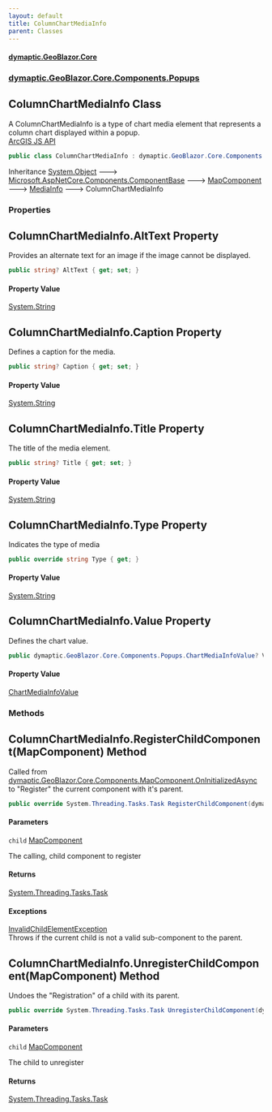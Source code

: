 ```yaml
---
layout: default
title: ColumnChartMediaInfo
parent: Classes
---
```

#### [dymaptic.GeoBlazor.Core](index.html 'index')
### [dymaptic.GeoBlazor.Core.Components.Popups](index.html#dymaptic.GeoBlazor.Core.Components.Popups 'dymaptic.GeoBlazor.Core.Components.Popups')

## ColumnChartMediaInfo Class

A ColumnChartMediaInfo is a type of chart media element that represents a column chart displayed within a popup.  
<a target="_blank" href="https://developers.arcgis.com/javascript/latest/api-reference/esri-popup-content-ColumnChartMediaInfo.html">ArcGIS JS API</a>

```csharp
public class ColumnChartMediaInfo : dymaptic.GeoBlazor.Core.Components.Popups.MediaInfo
```

Inheritance [System.Object](https://docs.microsoft.com/en-us/dotnet/api/System.Object 'System.Object') &#129106; [Microsoft.AspNetCore.Components.ComponentBase](https://docs.microsoft.com/en-us/dotnet/api/Microsoft.AspNetCore.Components.ComponentBase 'Microsoft.AspNetCore.Components.ComponentBase') &#129106; [MapComponent](dymaptic.GeoBlazor.Core.Components.MapComponent.html 'dymaptic.GeoBlazor.Core.Components.MapComponent') &#129106; [MediaInfo](dymaptic.GeoBlazor.Core.Components.Popups.MediaInfo.html 'dymaptic.GeoBlazor.Core.Components.Popups.MediaInfo') &#129106; ColumnChartMediaInfo
### Properties

<a name='dymaptic.GeoBlazor.Core.Components.Popups.ColumnChartMediaInfo.AltText'></a>

## ColumnChartMediaInfo.AltText Property

Provides an alternate text for an image if the image cannot be displayed.

```csharp
public string? AltText { get; set; }
```

#### Property Value
[System.String](https://docs.microsoft.com/en-us/dotnet/api/System.String 'System.String')

<a name='dymaptic.GeoBlazor.Core.Components.Popups.ColumnChartMediaInfo.Caption'></a>

## ColumnChartMediaInfo.Caption Property

Defines a caption for the media.

```csharp
public string? Caption { get; set; }
```

#### Property Value
[System.String](https://docs.microsoft.com/en-us/dotnet/api/System.String 'System.String')

<a name='dymaptic.GeoBlazor.Core.Components.Popups.ColumnChartMediaInfo.Title'></a>

## ColumnChartMediaInfo.Title Property

The title of the media element.

```csharp
public string? Title { get; set; }
```

#### Property Value
[System.String](https://docs.microsoft.com/en-us/dotnet/api/System.String 'System.String')

<a name='dymaptic.GeoBlazor.Core.Components.Popups.ColumnChartMediaInfo.Type'></a>

## ColumnChartMediaInfo.Type Property

Indicates the type of media

```csharp
public override string Type { get; }
```

#### Property Value
[System.String](https://docs.microsoft.com/en-us/dotnet/api/System.String 'System.String')

<a name='dymaptic.GeoBlazor.Core.Components.Popups.ColumnChartMediaInfo.Value'></a>

## ColumnChartMediaInfo.Value Property

Defines the chart value.

```csharp
public dymaptic.GeoBlazor.Core.Components.Popups.ChartMediaInfoValue? Value { get; set; }
```

#### Property Value
[ChartMediaInfoValue](dymaptic.GeoBlazor.Core.Components.Popups.ChartMediaInfoValue.html 'dymaptic.GeoBlazor.Core.Components.Popups.ChartMediaInfoValue')
### Methods

<a name='dymaptic.GeoBlazor.Core.Components.Popups.ColumnChartMediaInfo.RegisterChildComponent(dymaptic.GeoBlazor.Core.Components.MapComponent)'></a>

## ColumnChartMediaInfo.RegisterChildComponent(MapComponent) Method

Called from [dymaptic.GeoBlazor.Core.Components.MapComponent.OnInitializedAsync](https://docs.microsoft.com/en-us/dotnet/api/dymaptic.GeoBlazor.Core.Components.MapComponent.OnInitializedAsync 'dymaptic.GeoBlazor.Core.Components.MapComponent.OnInitializedAsync') to "Register" the current component with it's parent.

```csharp
public override System.Threading.Tasks.Task RegisterChildComponent(dymaptic.GeoBlazor.Core.Components.MapComponent child);
```
#### Parameters

<a name='dymaptic.GeoBlazor.Core.Components.Popups.ColumnChartMediaInfo.RegisterChildComponent(dymaptic.GeoBlazor.Core.Components.MapComponent).child'></a>

`child` [MapComponent](dymaptic.GeoBlazor.Core.Components.MapComponent.html 'dymaptic.GeoBlazor.Core.Components.MapComponent')

The calling, child component to register

#### Returns
[System.Threading.Tasks.Task](https://docs.microsoft.com/en-us/dotnet/api/System.Threading.Tasks.Task 'System.Threading.Tasks.Task')

#### Exceptions

[InvalidChildElementException](dymaptic.GeoBlazor.Core.Exceptions.InvalidChildElementException.html 'dymaptic.GeoBlazor.Core.Exceptions.InvalidChildElementException')  
Throws if the current child is not a valid sub-component to the parent.

<a name='dymaptic.GeoBlazor.Core.Components.Popups.ColumnChartMediaInfo.UnregisterChildComponent(dymaptic.GeoBlazor.Core.Components.MapComponent)'></a>

## ColumnChartMediaInfo.UnregisterChildComponent(MapComponent) Method

Undoes the "Registration" of a child with its parent.

```csharp
public override System.Threading.Tasks.Task UnregisterChildComponent(dymaptic.GeoBlazor.Core.Components.MapComponent child);
```
#### Parameters

<a name='dymaptic.GeoBlazor.Core.Components.Popups.ColumnChartMediaInfo.UnregisterChildComponent(dymaptic.GeoBlazor.Core.Components.MapComponent).child'></a>

`child` [MapComponent](dymaptic.GeoBlazor.Core.Components.MapComponent.html 'dymaptic.GeoBlazor.Core.Components.MapComponent')

The child to unregister

#### Returns
[System.Threading.Tasks.Task](https://docs.microsoft.com/en-us/dotnet/api/System.Threading.Tasks.Task 'System.Threading.Tasks.Task')
